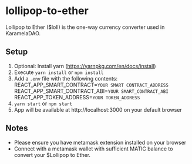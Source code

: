 # lollipop-to-ether

Lollipop to Ether ($loll) is the one-way currency converter used in KaramelaDAO.

## Setup

1. Optional: Install yarn (https://yarnpkg.com/en/docs/install)
2. Execute `yarn install` or `npm install`
3. Add a ```.env``` file with the following contents:\
   REACT_APP_SMART_CONTRACT=```YOUR SMART CONTRACT_ADDRESS```\
   REACT_APP_SMART_CONTRACT_ABI=```YOUR SMART_CONTRACT_ABI```\
   REACT_APP_TOKEN_ADDRESS=```YOUR TOKEN_ADDRESS```
4. `yarn start` or `npm start`
5. App will be available at http://localhost:3000 on your default browser

## Notes
- Please ensure you have metamask extension installed on your browser
- Connect with a metamask wallet with sufficient MATIC balance to convert your $Lollipop to Ether.
